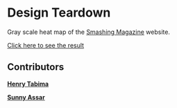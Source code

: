 # Design Teardown
Gray scale heat map of the [Smashing Magazine](https://www.smashingmagazine.com/) website.

[Click here to see the result](https://HenryTabima.github.io/design-teardown)

## Contributors

[**Henry Tabima**](https://github.com/HenryTabima)

[**Sunny Assar**](https://github.com/SunnyAsar)
